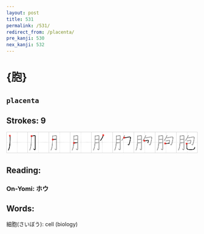 ```yaml
---
layout: post
title: 531
permalink: /531/
redirect_from: /placenta/
pre_kanji: 530
nex_kanji: 532
---
```


# {胞}

## `placenta`

## Strokes: 9

<div class="stroke"><img src="../images/E8839E.png" /></div>

## Reading:

### On-Yomi: ホウ

## Words:

細胞(さいぼう): cell (biology)
